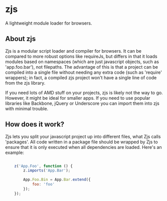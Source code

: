 zjs
===
A lightweight module loader for browsers.

About zjs
---------
Zjs is a modular script loader and compiler for browsers. It can be compared to
more robust options like requireJs, but differs in that it loads modules based on
namespaces (which are just javascript objects, such as 'app.foo.bar'), not filepaths.
The advantage of this is that a project can be compiled into a single file without
needing any extra code (such as 'require' wrappers); in fact, a compiled zjs project
won't have a single line of code from the zjs library.

If you need lots of AMD stuff on your projects, zjs is likely not the way to go. However,
it might be ideal for smaller apps. If you need to use popular libraries like Backbone, jQuery
or Underscore you can import them into zjs with minimal trouble.

How does it work?
-----------------
Zjs lets you split your javascript project up into different files, what Zjs calls 'packages'.
All code written in a package file should be wrapped by Zjs to ensure that it is only
executed when all dependencies are loaded. Here's an example:

```js

    z('App.Foo', function () {
        z.imports('App.Bar');

        App.Foo.Bin = App.Bar.extend({
            foo: 'foo'
        });
    });

```
